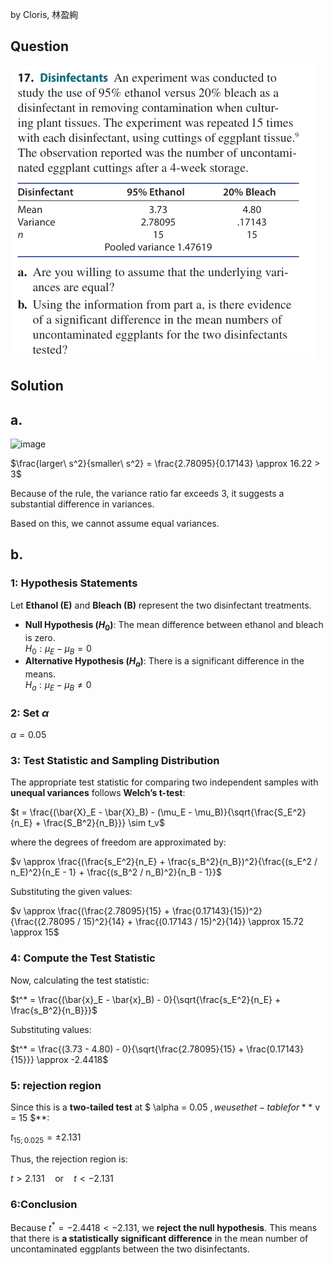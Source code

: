 by Cloris, 林盈絢

## Question
![image](https://github.com/110701081/.github.io/blob/main/Screenshot%202025-03-07%20174702.png?raw=true)

## Solution
## a.
<img width="446" alt="image" src="https://github.com/user-attachments/assets/0242bb63-999d-48db-a99c-b01c653ed7ff" />

$\frac{larger\ s^2}{smaller\ s^2} = \frac{2.78095}{0.17143} \approx 16.22 > 3$

Because of the rule, the variance ratio far exceeds 3, it suggests a substantial difference in variances.

Based on this, we cannot assume equal variances.
## b.

### 1: Hypothesis Statements
Let **Ethanol (E)** and **Bleach (B)** represent the two disinfectant treatments.

- **Null Hypothesis ($H_0$)**: The mean difference between ethanol and bleach is zero.  
  $H_0: \mu_E - \mu_B = 0$
- **Alternative Hypothesis ($H_a$)**: There is a significant difference in the means.  
  $H_a: \mu_E - \mu_B \neq 0$

### 2: Set $\alpha$
$\alpha = 0.05$

### 3: Test Statistic and Sampling Distribution
The appropriate test statistic for comparing two independent samples with **unequal variances** follows **Welch’s t-test**:

$t = \frac{(\bar{X}_E - \bar{X}_B) - (\mu_E - \mu_B)}{\sqrt{\frac{S_E^2}{n_E} + \frac{S_B^2}{n_B}}} \sim t_v$

where the degrees of freedom are approximated by:

$v \approx \frac{(\frac{s_E^2}{n_E} + \frac{s_B^2}{n_B})^2}{\frac{(s_E^2 / n_E)^2}{n_E - 1} + \frac{(s_B^2 / n_B)^2}{n_B - 1}}$

Substituting the given values:

$v \approx \frac{(\frac{2.78095}{15} + \frac{0.17143}{15})^2}{\frac{(2.78095 / 15)^2}{14} + \frac{(0.17143 / 15)^2}{14}} \approx 15.72 \approx 15$

### 4: Compute the Test Statistic
Now, calculating the test statistic:

$t^* = \frac{(\bar{x}_E - \bar{x}_B) - 0}{\sqrt{\frac{s_E^2}{n_E} + \frac{s_B^2}{n_B}}}$

Substituting values:

$t^* = \frac{(3.73 - 4.80) - 0}{\sqrt{\frac{2.78095}{15} + \frac{0.17143}{15}}} \approx -2.4418$

### 5: rejection region
Since this is a **two-tailed test** at $ \alpha = 0.05 $, we use the t-table for **$ v = 15 $**:

$t_{15; 0.025} = \pm 2.131$

Thus, the rejection region is:

$t > 2.131 \quad \text{or} \quad t < -2.131$

### 6:Conclusion
Because $t^* = -2.4418 < -2.131$, we **reject the null hypothesis**. This means that there is **a statistically significant difference** in the mean number of uncontaminated eggplants between the two disinfectants.

